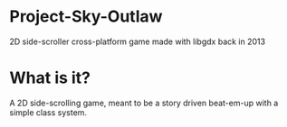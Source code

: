 # Project-Sky-Outlaw
2D side-scroller cross-platform game made with libgdx back in 2013

# What is it?
A 2D side-scrolling game, meant to be a story driven beat-em-up with a simple class system. 
